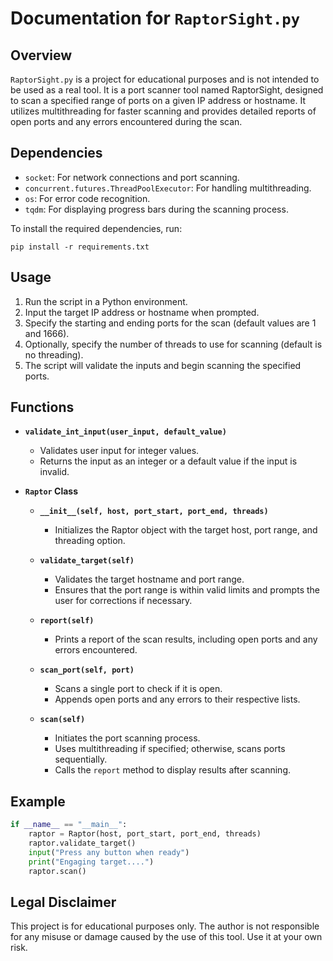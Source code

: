 # Documentation for `RaptorSight.py`

## Overview

`RaptorSight.py` is a project for educational purposes and is not intended to be used as a real tool. It is a port scanner tool named RaptorSight, designed to scan a specified range of ports on a given IP address or hostname. It utilizes multithreading for faster scanning and provides detailed reports of open ports and any errors encountered during the scan.

## Dependencies

- `socket`: For network connections and port scanning.
- `concurrent.futures.ThreadPoolExecutor`: For handling multithreading.
- `os`: For error code recognition.
- `tqdm`: For displaying progress bars during the scanning process.

To install the required dependencies, run:

```
pip install -r requirements.txt
```

## Usage

1. Run the script in a Python environment.
2. Input the target IP address or hostname when prompted.
3. Specify the starting and ending ports for the scan (default values are 1 and 1666).
4. Optionally, specify the number of threads to use for scanning (default is no threading).
5. The script will validate the inputs and begin scanning the specified ports.

## Functions

- **`validate_int_input(user_input, default_value)`**

  - Validates user input for integer values.
  - Returns the input as an integer or a default value if the input is invalid.

- **`Raptor` Class**

  - **`__init__(self, host, port_start, port_end, threads)`**

    - Initializes the Raptor object with the target host, port range, and threading option.

  - **`validate_target(self)`**

    - Validates the target hostname and port range.
    - Ensures that the port range is within valid limits and prompts the user for corrections if necessary.

  - **`report(self)`**

    - Prints a report of the scan results, including open ports and any errors encountered.

  - **`scan_port(self, port)`**

    - Scans a single port to check if it is open.
    - Appends open ports and any errors to their respective lists.

  - **`scan(self)`**
    - Initiates the port scanning process.
    - Uses multithreading if specified; otherwise, scans ports sequentially.
    - Calls the `report` method to display results after scanning.

## Example

```python
if __name__ == "__main__":
    raptor = Raptor(host, port_start, port_end, threads)
    raptor.validate_target()
    input("Press any button when ready")
    print("Engaging target....")
    raptor.scan()
```

## Legal Disclaimer

This project is for educational purposes only. The author is not responsible for any misuse or damage caused by the use of this tool. Use it at your own risk.
